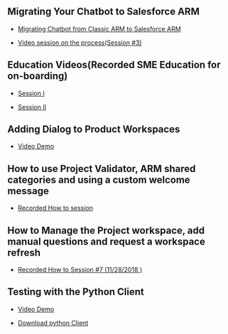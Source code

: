 ## Migrating Your Chatbot to Salesforce ARM

* <a href="https://ibm.ent.box.com/s/a0hku937n81brfbztgp1yt8w6luyperb" target="_blank">Migrating Chatbot from Classic ARM to Salesforce ARM</a>

* <a href="https://ibm.ent.box.com/s/a0hku937n81brfbztgp1yt8w6luyperb" target="_blank">Video session on the process(Session #3)</a>

## Education Videos(Recorded SME Education for on-boarding)

* <a href="https://w3-connections.ibm.com/communities/service/html/communityview?communityUuid=77c516f7-fac8-42a7-8d4b-d8b168a807ea#fullpageWidgetId=W197d0f611171_45ec_91eb_77a4ed8b1b69&file=185d7e6d-57ba-4782-8998-eb44d2759cd7" target="_blank">Session I</a>

* <a href="https://w3-connections.ibm.com/communities/service/html/communityview?communityUuid=77c516f7-fac8-42a7-8d4b-d8b168a807ea#fullpageWidgetId=W197d0f611171_45ec_91eb_77a4ed8b1b69&file=92ee2bb0-c9e6-4a07-bd09-8fb2c8b0f02f" target="_blank">Session II</a>

## Adding Dialog to Product Workspaces

* <a href="https://w3-connections.ibm.com/communities/service/html/communityview?communityUuid=77c516f7-fac8-42a7-8d4b-d8b168a807ea#fullpageWidgetId=W197d0f611171_45ec_91eb_77a4ed8b1b69&file=e4c1f994-17a4-46e9-b0d6-41718df13b36" target="_blank">Video Demo</a>

 
## How to use Project Validator, ARM shared categories and using a custom welcome message

* <a href="https://apps.na.collabserv.com/files/app/file/bf82c51e-bf3a-48c9-bbcd-a7e6d7512680" target="_blank">Recorded How to session</a>
 
 
 ## How to Manage the Project workspace, add manual questions and request a workspace refresh

* <a href="https://ibm.box.com/s/lskfsww4z49i0qqr80l9jtvex79hfjn1" target="_blank">Recorded How to Session #7 (11/28/2018 )</a>

## Testing with the Python Client

* <a href="https://ibm.ent.box.com/s/n6o6w7d0hzw75gc5ug7p4g5tsi1uvo6e" target="_blank">Video Demo</a>

* <a href="https://ibm.ent.box.com/s/qbg7ab2i7mnrxkzglk69hkpeer5akxjc" target="_blank">Download python Client</a>

